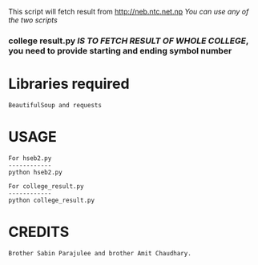 This script will fetch result from http://neb.ntc.net.np
*You can use any of the two scripts*
### college result.py *IS TO FETCH RESULT OF WHOLE COLLEGE*, you need to provide starting and ending symbol number

Libraries required
============
	BeautifulSoup and requests

USAGE
===========
	
	For hseb2.py
	------------
	python hseb2.py

	For college_result.py
	------------
	python college_result.py

CREDITS
===========
	Brother Sabin Parajulee and brother Amit Chaudhary.
	
